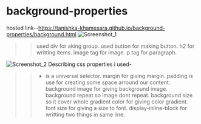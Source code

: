 # background-properties
hosted link--https://tanishka-khamesara.github.io/background-properties/background.html
![Screenshot_1](https://github.com/Tanishka-khamesara/background-properties/assets/127411985/ddae6b2c-1f9b-4ace-b0ee-918f85a968c4)

>>used div for aking group.
>>used button for making button.
>>h2 for writting items.
>>image tag for image.
>>p tag for paragraph.

![Screenshot_2](https://github.com/Tanishka-khamesara/background-properties/assets/127411985/19d1a571-1063-4ca1-aa8a-63cc014f1250)
Describing css properties i used-
>>* is a universal selector.
>> margin for giving margin.
>>padding is use for creating some space arround our content.
>>background image for giving background image.
>> background repeat so image dont repeat.
>>background size so it cover whole
>>gradient color for giving color gradient.
>> font size for giving a size to font.
>>display-inline-block for writting two things in same line.
